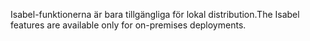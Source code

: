 <span data-ttu-id="472af-101">Isabel-funktionerna är bara tillgängliga för lokal distribution.</span><span class="sxs-lookup"><span data-stu-id="472af-101">The Isabel features are available only for on-premises deployments.</span></span>